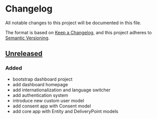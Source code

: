 # Changelog

All notable changes to this project will be documented in this file.

The format is based on [Keep a Changelog](https://keepachangelog.com/en/1.1.0/),
and this project adheres to
[Semantic Versioning](https://semver.org/spec/v2.0.0.html).

## [Unreleased]

### Added

- bootstrap dashboard project
- add dashboard homepage
- add internationalization and language switcher
- add authentication system
- introduce new custom user model
- add consent app with Consent model
- add core app with Entity and DeliveryPoint models 

[unreleased]: https://github.com/MTES-MCT/qualicharge/compare/main...bootstrap-dashboard-project

